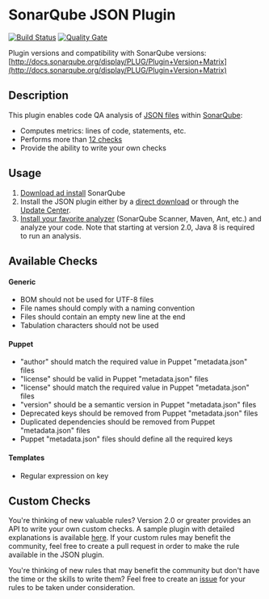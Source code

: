 SonarQube JSON Plugin
====================

[![Build Status](https://api.travis-ci.org/racodond/sonar-json-plugin.svg?branch=master)](https://travis-ci.org/racodond/sonar-json-plugin)
[![Quality Gate](https://sonarqube.com/api/badges/gate?key=org.codehaus.sonar-plugins.json:json)](https://sonarqube.com/overview?id=org.codehaus.sonar-plugins.json%3Ajson)

Plugin versions and compatibility with SonarQube versions: [http://docs.sonarqube.org/display/PLUG/Plugin+Version+Matrix](http://docs.sonarqube.org/display/PLUG/Plugin+Version+Matrix)

## Description
This plugin enables code QA analysis of [JSON files](http://json.org/) within [SonarQube](http://www.sonarqube.org):

 * Computes metrics: lines of code, statements, etc.
 * Performs more than [12 checks](#available-checks)
 * Provide the ability to write your own checks

## Usage
1. [Download ad install](http://docs.sonarqube.org/display/SONAR/Setup+and+Upgrade) SonarQube
2. Install the JSON plugin either by a [direct download](https://github.com/racodond/sonar-json-plugin/releases) or through the [Update Center](http://docs.sonarqube.org/display/SONAR/Update+Center).
3. [Install your favorite analyzer](http://docs.sonarqube.org/display/SONAR/Analyzing+Source+Code#AnalyzingSourceCode-RunningAnalysis) (SonarQube Scanner, Maven, Ant, etc.) and analyze your code. Note that starting at version 2.0, Java 8 is required to run an analysis.


## Available Checks

#### Generic

 * BOM should not be used for UTF-8 files
 * File names should comply with a naming convention
 * Files should contain an empty new line at the end
 * Tabulation characters should not be used

#### Puppet

 * "author" should match the required value in Puppet "metadata.json" files
 * "license" should be valid in Puppet "metadata.json" files
 * "license" should match the required value in Puppet "metadata.json" files
 * "version" should be a semantic version in Puppet "metadata.json" files
 * Deprecated keys should be removed from Puppet "metadata.json" files
 * Duplicated dependencies should be removed from Puppet "metadata.json" files
 * Puppet "metadata.json" files should define all the required keys

#### Templates

 * Regular expression on key


## Custom Checks

You're thinking of new valuable rules? Version 2.0 or greater provides an API to write your own custom checks.
A sample plugin with detailed explanations is available [here](https://github.com/racodond/sonar-json-custom-rules-plugin).
If your custom rules may benefit the community, feel free to create a pull request in order to make the rule available in the JSON plugin.

You're thinking of new rules that may benefit the community but don't have the time or the skills to write them? Feel free to create an [issue](https://github.com/racodond/sonar-json-plugin/issues) for your rules to be taken under consideration.

